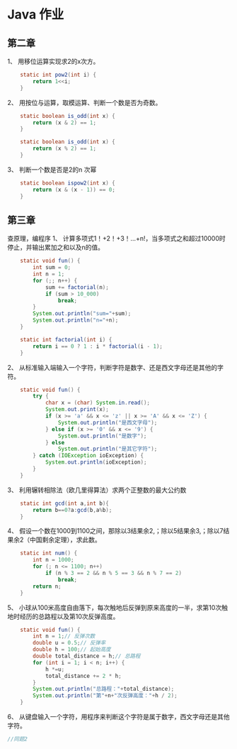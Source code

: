 # Java 作业

## 第二章
1、	用移位运算实现求2的x次方。
```java
    static int pow2(int i) {
        return 1<<i;
    }
```
2、	用按位与运算，取模运算、判断一个数是否为奇数。
```java
    static boolean is_odd(int x) {
        return (x & 2) == 1;
    }
```
```java
    static boolean is_odd(int x) {
        return (x % 2) == 1;
    }
```
3、	判断一个数是否是2的n 次幂  
```java
    static boolean ispow2(int x) {
        return (x & (x - 1)) == 0;
    }
```
## 第三章
查原理，编程序
1、	计算多项式1！+2！+3！…+n!，当多项式之和超过10000时停止，并输出累加之和以及n的值。
```java
    static void fun() {
        int sum = 0;
        int n = 1;
        for (;; n++) {
            sum += factorial(n);
            if (sum > 10_000)
                break;
        }
        System.out.println("sum="+sum);
        System.out.println("n="+n);
    }

    static int factorial(int i) {
        return i == 0 ? 1 : i * factorial(i - 1);
    }
```
2、	从标准输入端输入一个字符，判断字符是数字、还是西文字母还是其他的字符。
```java
    static void fun() {
        try {
            char x = (char) System.in.read();
            System.out.print(x);
            if (x >= 'a' && x <= 'z' || x >= 'A' && x <= 'Z') {
                System.out.println("是西文字母");
            } else if (x >= '0' && x <= '9') {
                System.out.println("是数字");
            } else
                System.out.println("是其它字符");
        } catch (IOException ioException) {
            System.out.println(ioException);
        }
    }
```
3、	利用辗转相除法（欧几里得算法）求两个正整数的最大公约数
```java
    static int gcd(int a,int b){
        return b==0?a:gcd(b,a%b);
    }
```
4、	假设一个数在1000到1100之间，那除以3结果余2,；除以5结果余3,；除以7结果余2（中国剩余定理），求此数。
```java
    static int num() {
        int n = 1000;
        for (; n <= 1100; n++)
            if (n % 3 == 2 && n % 5 == 3 && n % 7 == 2)
                break;
        return n;
    }
```
5、	小球从100米高度自由落下，每次触地后反弹到原来高度的一半，求第10次触地时经历的总路程以及第10次反弹高度。
```java
    static void fun() {
        int n = 1;// 反弹次数
        double u = 0.5;// 反弹率
        double h = 100;// 起始高度
        double total_distance = h;// 总路程
        for (int i = 1; i < n; i++) {
            h *=u;
            total_distance += 2 * h;
        }
        System.out.println("总路程："+total_distance);
        System.out.println("第"+n+"次反弹高度："+h / 2);
    }
```
6、	从键盘输入一个字符，用程序来判断这个字符是属于数字，西文字母还是其他字符。

```java
//同题2
```